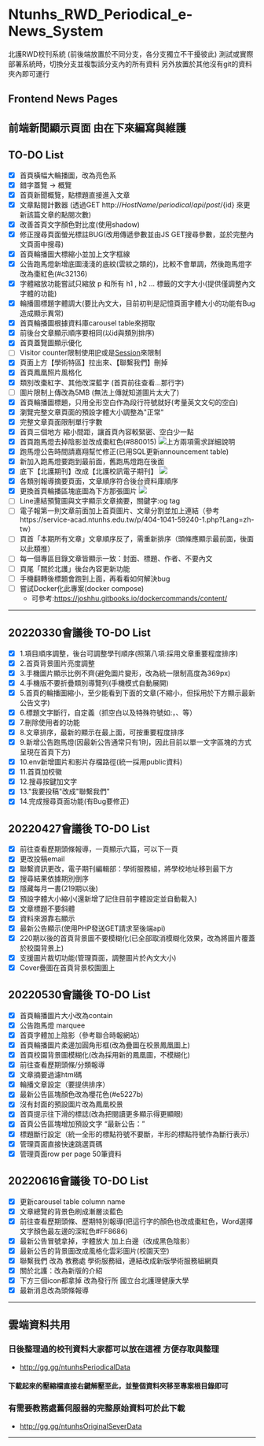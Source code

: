 # Ntunhs_RWD_Periodical_e-News_System
北護RWD校刊系統
(前後端放置於不同分支，各分支獨立不干擾彼此)
測試或實際部署系統時，切換分支並複製該分支內的所有資料
另外放置於其他沒有git的資料夾內即可運行

## Frontend News Pages
前端新聞顯示頁面
由在下來編寫與維護
---

## TO-DO List
- [x] 首頁橫幅大輪播圖，改為亮色系
- [x] 錯字蓋覽 -> 概覽
- [x] 首頁新聞概覽，點標題直接進入文章
- [x] 文章點閱計數器 (透過GET http://${HostName}/periodical/api/post/${id} 來更新該篇文章的點閱次數)
- [x] 改善首頁文字顏色對比度(使用shadow)
- [x] 修正搜尋頁面螢光標註BUG(改用傳遞參數並由JS GET搜尋參數，並於完整內文頁面中搜尋)
- [x] 首頁輪播圖大標縮小並加上文字框線
- [x] 公告跑馬燈新增底圖淺淺的底紋(雲紋之類的)，比較不會單調，然後跑馬燈字改為棗紅色(#c32136)
- [x] 字體縮放功能嘗試只縮放 p 和所有 h1 , h2  ... 標籤的文字大小(提供僅調整內文字體的功能)
- [x] 輪播圖標題字體調大(要比內文大，目前初判是記憶頁面字體大小的功能有Bug造成顯示異常)
- [x] 首頁輪播圖根據資料庫carousel table來撈取
- [x] 前後台文章顯示順序要相同(以id與類別排序)
- [x] 首頁蓋覽圖顯示優化
- [ ] Visitor counter限制使用[IP](https://stackoverflow.com/questions/3003145/how-to-get-the-client-ip-address-in-php)或是[Session](https://stackoverflow.com/questions/43696936/simple-php-page-session-visit-counter-not-working)來限制
- [x] 頁面上方【學術特區】拉出來、【聯繫我們】刪掉
- [x] 首頁鳳凰照片風格化
- [x] 類別改棗紅字、其他改深藍字 (首頁前往查看...那行字)
- [ ] 圖片限制上傳改為5MB (無法上傳就知道圖片太大了)
- [x] 首頁輪播圖標題，只用全形空白作為段行符號就好(考量英文文句的空白)
- [x] 瀏覽完整文章頁面的預設字體大小調整為"正常"
- [x] 完整文章頁面限制單行字數
- [x] 首頁三個地方 縮小間距，讓首頁內容較緊密、空白少一點
- [x] 首頁跑馬燈去掉陰影並改成棗紅色(#880015)
![上方兩項需求詳細說明](https://i.imgur.com/y30a8C7.png)
- [x] 跑馬燈公告時間請嘉翔幫忙修正(已用SQL更新announcement table)
- [x] 新加入跑馬燈要跑到最前面，舊跑馬燈跑在後面
- [x] 底下【北護期刊】改成【北護校訊電子期刊】
![](https://i.imgur.com/0Ivhq8K.png)
- [x] 各類別報導摘要頁面，文章順序符合後台資料庫順序
- [x] 更換首頁輪播區塊底圖為下方那張圖片
![](https://i.imgur.com/TvtpMHd.png)
- [ ] Line連結預覽圖與文字顯示文章摘要，關鍵字:og tag
- [ ] 電子報第一則文章前面加上首頁圖片、文章分割並加上連結（參考https://service-acad.ntunhs.edu.tw/p/404-1041-59240-1.php?Lang=zh-tw）
- [ ] 頁首「本期所有文章」文章順序反了，需重新排序（頭條應顯示最前面，後面以此類推）
- [ ] 每一個專區目錄文章皆顯示一致：封面、標題、作者、不要內文
- [ ] 頁尾「關於北護」後台內容更新功能
- [ ] 手機翻轉後標題會跑到上面，再看看如何解決bug
- [ ] 嘗試Docker化此專案(docker compose)
    + 可參考:https://joshhu.gitbooks.io/dockercommands/content/

---

## 20220330會議後 TO-DO List
- [x] 1.項目順序調整，後台可調整學刊順序(照第八項:採用文章重要程度排序)
- [x] 2.首頁背景圖片亮度調整
- [x] 3.手機圖片顯示比例不齊(避免圖片變形，改為統一限制高度為369px)
- [x] 4.手機版不要折疊類別導覽列(手機模式自動展開)
- [x] 5.首頁的輪播圖縮小，至少能看到下面的文章(不縮小，但採用於下方顯示最新公告文字)
- [x] 6.標題文字斷行，自定義（抓空白以及特殊符號如:，、等）
- [x] 7.刪除使用者的功能
- [x] 8.文章排序，最新的顯示在最上面，可按重要程度排序
- [x] 9.新增公告跑馬燈(因最新公告通常只有1則，因此目前以單一文字區塊的方式呈現在首頁下方)
- [x] 10.env新增圖片和影片存檔路徑(統一採用public資料)
- [x] 11.首頁加校徽
- [x] 12.搜尋按鍵加文字
- [x] 13."我要投稿"改成"聯繫我們"
- [x] 14.完成搜尋頁面功能(有Bug要修正)

## 20220427會議後 TO-DO List
- [x] 前往查看歷期頭條報導，一頁顯示六篇，可以下一頁
- [x] 更改投稿email
- [x] 聯繫資訊更改，電子期刊編輯部：學術服務組，將學校地址移到最下方
- [x] 搜尋結果依據期別倒序
- [x] 隱藏每月一書(219期以後)
- [x] 預設字體大小縮小(還新增了記住目前字體設定並自動載入)
- [x] 文章標題不要斜體
- [x] 資料來源靠右顯示
- [x] 最新公告顯示(使用PHP發送GET請求至後端api)
- [x] 220期以後的首頁背景圖不要模糊化(已全部取消模糊化效果，改為將圖片覆蓋於校園背景上)
- [x] 支援圖片裁切功能(管理頁面，調整圖片於內文大小)
- [x] Cover疊圖在首頁背景校園圖上

## 20220530會議後 TO-DO List
- [x] 首頁輪播圖片大小改為contain
- [x] 公告跑馬燈 marquee
- [x] 首頁字體加上陰影（參考聯合時報網站）
- [x] 首頁輪播圖片柔邊加圓角形框(改為疊圖在校景鳳凰圖上)
- [x] 首頁校園背景圖模糊化(改為採用新的鳳凰圖，不模糊化)
- [x] 前往查看歷期頭條/分類報導
- [x] 文章摘要過濾html碼
- [x] 輪播文章設定（要提供排序）
- [x] 最新公告區塊顏色改為櫻花色(#e5227b) 
- [x] 沒有封面的預設圖片改為鳳凰校景
- [x] 首頁提示往下滑的標誌(改為把閱讀更多顯示得更顯眼)
- [x] 首頁公告區塊增加預設文字 “最新公告：”
- [x] 標題斷行設定（統一全形的標點符號不要斷，半形的標點符號作為斷行表示）
- [x] 管理頁面直接快速跳選頁碼
- [x] 管理頁面row per page 50筆資料

## 20220616會議後 TO-DO List
- [x] 更新carousel table column name
- [x] 文章總覽的背景色刷成漸層淡藍色
- [x] 前往查看歷期頭條、歷期特別報導(把這行字的顏色也改成棗紅色，Word選擇文字顏色最左邊的深紅色#FF8686)
- [x] 最新公告冒號拿掉，字體放大 加上白邊（改成黑色陰影）
- [x] 最新公告的背景圖改成風格化雲彩圖片(校園天空)
- [x] 聯繫我們 改為 教務處 學術服務組，連結改成新版學術服務組網頁
- [x] 關於北護：改為新版的介紹
- [x] 下方三個icon都拿掉 改為發行所 國立台北護理健康大學
- [x] 最新消息改為頭條報導

---
## 雲端資料共用

### 日後整理過的校刊資料大家都可以放在這裡 方便存取與整理

+ http://gg.gg/ntunhsPeriodicalData

#### 下載起來的壓縮檔直接右鍵解壓至此，並整個資料夾移至專案根目錄即可

### 有需要教務處舊伺服器的完整原始資料可於此下載

+ http://gg.gg/ntunhsOriginalSeverData

---